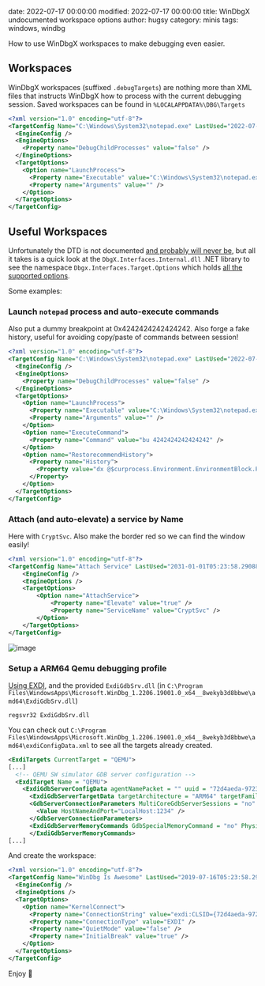 date: 2022-07-17 00:00:00
modified: 2022-07-17 00:00:00
title: WinDbgX undocumented workspace options
author: hugsy
category: minis
tags: windows, windbg

How to use WinDbgX workspaces to make debugging even easier.

## Workspaces

WinDbgX workspaces (suffixed `.debugTargets`) are nothing more than XML files that instructs WinDbgX how to process with the current debugging session.
Saved workspaces can be found in `%LOCALAPPDATA%\DBG\Targets`

```xml
<?xml version="1.0" encoding="utf-8"?>
<TargetConfig Name="C:\Windows\System32\notepad.exe" LastUsed="2022-07-14T23:44:46.0958299Z">
  <EngineConfig />
  <EngineOptions>
    <Property name="DebugChildProcesses" value="false" />
  </EngineOptions>
  <TargetOptions>
    <Option name="LaunchProcess">
      <Property name="Executable" value="C:\Windows\System32\notepad.exe" />
      <Property name="Arguments" value="" />
    </Option>
  </TargetOptions>
</TargetConfig>
```


## Useful Workspaces

Unfortunately the DTD is not documented [and probably will never be](https://twitter.com/timmisiak/status/1547264830574174209), but all it takes is a quick look at the `DbgX.Interfaces.Internal.dll` .NET library to see the namespace `Dbgx.Interfaces.Target.Options` which holds [all the supported options](https://gist.github.com/hugsy/742066e1fe6e8b078d65f66f790c52b7#:~:text=%5B-,OptionName,-%3D%20%22AttachProcess).

Some examples:

### Launch `notepad` process and auto-execute commands

Also put a dummy breakpoint at 0x4242424242424242. Also forge a fake history, useful for avoiding copy/paste of commands between session!

```xml
<?xml version="1.0" encoding="utf-8"?>
<TargetConfig Name="C:\Windows\System32\notepad.exe" LastUsed="2022-07-14T23:44:46.0958299Z">
  <EngineConfig />
  <EngineOptions>
    <Property name="DebugChildProcesses" value="false" />
  </EngineOptions>
  <TargetOptions>
    <Option name="LaunchProcess">
      <Property name="Executable" value="C:\Windows\System32\notepad.exe" />
      <Property name="Arguments" value="" />
    </Option>
    <Option name="ExecuteCommand">
      <Property name="Command" value="bu 4242424242424242" />
    </Option>
    <Option name="RestorecommendHistory">
      <Property name="History">
        <Property value="dx @$curprocess.Environment.EnvironmentBlock.ProcessParameters" />
      </Property>
    </Option>
  </TargetOptions>
</TargetConfig>
```

### Attach (and auto-elevate) a service by Name

Here with `CryptSvc`. Also make the border red so we can find the window easily!

```xml
<?xml version="1.0" encoding="utf-8"?>
<TargetConfig Name="Attach Service" LastUsed="2031-01-01T05:23:58.2908827Z" AccentColor="#FFFF0000">
    <EngineConfig />
    <EngineOptions />
    <TargetOptions>
        <Option name="AttachService">
            <Property name="Elevate" value="true" />
            <Property name="ServiceName" value="CryptSvc" />
        </Option>
    </TargetOptions>
</TargetConfig>
```
![image](https://user-images.githubusercontent.com/590234/179410823-7b10187c-cd85-46cc-a8c5-f44ff61a5db5.png)

### Setup a ARM64 Qemu debugging profile

[Using EXDI](https://docs.microsoft.com/en-us/windows-hardware/drivers/debugger/configuring-the-exdi-debugger-transport), and the provided `ExdiGdbSrv.dll` (in `C:\Program Files\WindowsApps\Microsoft.WinDbg_1.2206.19001.0_x64__8wekyb3d8bbwe\amd64\ExdiGdbSrv.dll`)

```
regsvr32 ExdiGdbSrv.dll
```

You can check out `C:\Program Files\WindowsApps\Microsoft.WinDbg_1.2206.19001.0_x64__8wekyb3d8bbwe\amd64\exdiConfigData.xml` to see all the targets already created.
```xml
<ExdiTargets CurrentTarget = "QEMU">
[...]
  <!-- QEMU SW simulator GDB server configuration -->
  <ExdiTarget Name = "QEMU">
    <ExdiGdbServerConfigData agentNamePacket = "" uuid = "72d4aeda-9723-4972-b89a-679ac79810ef" displayCommPackets = "yes" debuggerSessionByCore = "no" enableThrowExceptionOnMemoryErrors = "yes" qSupportedPacket="qSupported:xmlRegisters=aarch64,i386">
      <ExdiGdbServerTargetData targetArchitecture = "ARM64" targetFamily = "ProcessorFamilyARM64" numberOfCores = "1" EnableSseContext = "no" heuristicScanSize = "0xffe" targetDescriptionFile = "target.xml" />
      <GdbServerConnectionParameters MultiCoreGdbServerSessions = "no" MaximumGdbServerPacketLength = "1024" MaximumConnectAttempts = "3" SendPacketTimeout = "100" ReceivePacketTimeout = "3000">
        <Value HostNameAndPort="LocalHost:1234" />
      </GdbServerConnectionParameters>
      <ExdiGdbServerMemoryCommands GdbSpecialMemoryCommand = "no" PhysicalMemory = "no" SupervisorMemory = "no" HypervisorMemory = "no" SpecialMemoryRegister = "no" SystemRegistersGdbMonitor = "no" SystemRegisterDecoding = "no">
      </ExdiGdbServerMemoryCommands>
[...]
```

And create the workspace:
```xml
<?xml version="1.0" encoding="utf-8"?>
<TargetConfig Name="WinDbg Is Awesome" LastUsed="2019-07-16T05:23:58.2908827Z" AccentColor="#FFCA5100">
  <EngineConfig />
  <EngineOptions />
  <TargetOptions>
    <Option name="KernelConnect">
      <Property name="ConnectionString" value="exdi:CLSID={72d4aeda-9723-4972-b89a-679ac79810ef},Kd=NtBaseAddr,DataBreaks=Exdi" />
      <Property name="ConnectionType" value="EXDI" />
      <Property name="QuietMode" value="false" />
      <Property name="InitialBreak" value="true" />
    </Option>
  </TargetOptions>
</TargetConfig>
```

Enjoy 🍻
